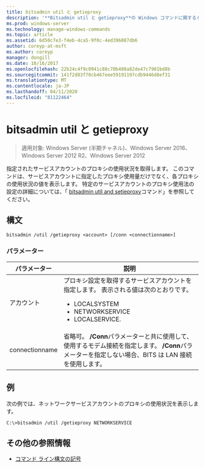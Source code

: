 ```yaml
---
title: bitsadmin util と getieproxy
description: '**Bitsadmin util と getieproxy**の Windows コマンドに関するトピックでは、指定されたサービスアカウントのプロキシの使用状況を取得します。'
ms.prod: windows-server
ms.technology: manage-windows-commands
ms.topic: article
ms.assetid: 6d50c7e3-f4eb-4ca5-9f0c-4ed396087db6
author: coreyp-at-msft
ms.author: coreyp
manager: dongill
ms.date: 10/16/2017
ms.openlocfilehash: 22b24c4f9c0941c88c70b488a82de47c7901bd8b
ms.sourcegitcommit: 141f2d83f70cb467eee59191197cdb9446d8ef31
ms.translationtype: MT
ms.contentlocale: ja-JP
ms.lasthandoff: 04/11/2020
ms.locfileid: "81122464"
---
```

# <a name="bitsadmin-util-and-getieproxy"></a>bitsadmin util と getieproxy

> 適用対象: Windows Server (半期チャネル)、Windows Server 2016、Windows Server 2012 R2、Windows Server 2012

指定されたサービスアカウントのプロキシの使用状況を取得します。 このコマンドは、サービスアカウントに指定したプロキシ使用量だけでなく、各プロキシの使用状況の値を表示します。 特定のサービスアカウントのプロキシ使用法の設定の詳細については、「 [bitsadmin util and setieproxy](bitsadmin-util-and-setieproxy.md)コマンド」を参照してください。

## <a name="syntax"></a>構文

```
bitsadmin /util /getieproxy <account> [/conn <connectionname>]
```

### <a name="parameters"></a>パラメーター

| パラメーター | 説明 |
| --------- | ---------- |
| アカウント | プロキシ設定を取得するサービスアカウントを指定します。 表示される値は次のとおりです。<ul><li>LOCALSYSTEM</li><li>   NETWORKSERVICE</li><li>LOCALSERVICE.</li></ul> |
| connectionname | 省略可。 **/Conn**パラメーターと共に使用して、使用するモデム接続を指定します。 **/Conn**パラメーターを指定しない場合、BITS は LAN 接続を使用します。 |

## <a name="examples"></a>例

次の例では、ネットワークサービスアカウントのプロキシの使用状況を表示します。

```
C:\>bitsadmin /util /getieproxy NETWORKSERVICE
```

## <a name="additional-references"></a>その他の参照情報

- [コマンド ライン構文の記号](command-line-syntax-key.md)

